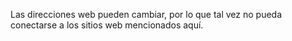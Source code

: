 Las direcciones web pueden cambiar, por lo que tal vez no pueda conectarse a los sitios web mencionados aquí.

<!--HONumber=Jul16_HO3-->



